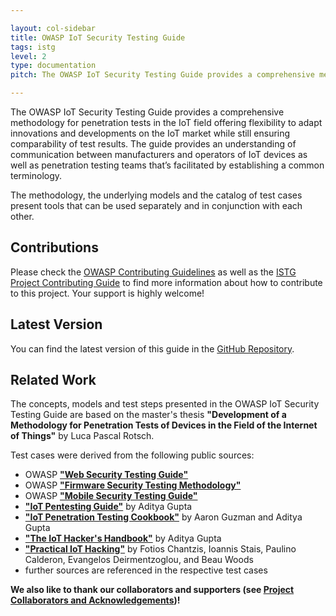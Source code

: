 ```yaml
---

layout: col-sidebar
title: OWASP IoT Security Testing Guide
tags: istg
level: 2
type: documentation
pitch: The OWASP IoT Security Testing Guide provides a comprehensive methodology for penetration tests in the IoT field.

---
```


The OWASP IoT Security Testing Guide provides a comprehensive methodology for penetration tests in the IoT field offering flexibility to adapt innovations and developments on the IoT market while still ensuring comparability of test results. The guide provides an understanding of communication between manufacturers and operators of IoT devices as well as penetration testing teams that’s facilitated by establishing a common terminology. 

The methodology, the underlying models and the catalog of test cases present tools that can be used separately and in conjunction with each other.



## Contributions

Please check the [OWASP Contributing Guidelines][owasp_contributing] as well as the [ISTG Project Contributing Guide][istg_contributing] to find more information about how to contribute to this project. Your support is highly welcome!



## Latest Version

You can find the latest version of this guide in the [GitHub Repository][istg_github].



## Related Work

The concepts, models and test steps presented in the OWASP IoT Security Testing Guide are based on the master's thesis **"Development of a Methodology for Penetration Tests of Devices in the Field of the Internet of Things"** by Luca Pascal Rotsch.



Test cases were derived from the following public sources:

* OWASP [**"Web Security Testing Guide"**][owasp_wstg]
* OWASP [**"Firmware Security Testing Methodology"**][owasp_fstm]
* OWASP [**"Mobile Security Testing Guide"**][owasp_mstg]
* [**"IoT Pentesting Guide"**][iot_pentesting_guide] by Aditya Gupta
* [**"IoT Penetration Testing Cookbook"**][iot_penetration_testing_cookbook] by Aaron Guzman and Aditya Gupta
* [**"The IoT Hacker's Handbook"**][iot_hackers_handbook] by Aditya Gupta
* [**"Practical IoT Hacking"**][practical_iot_hacking] by Fotios Chantzis, Ioannis Stais, Paulino Calderon, Evangelos Deirmentzoglou, and Beau Woods
* further sources are referenced in the respective test cases



**We also like to thank our collaborators and supporters (see [Project Collaborators and Acknowledgements][istg_acknowledgements])!**



[owasp_coc]: https://owasp.org/www-policy/operational/code-of-conduct
[owasp_contributing]: https://owasp.org/www-project-iot-security-testing-guide/CONTRIBUTING.md
[owasp_slack]: https://owasp.org/slack/invite
[istg_github]: https://github.com/OWASP/owasp-istg
[istg_contributing]: https://owasp.org/www-project-iot-security-testing-guide/#div-contribution
[istg_acknowledgements]: https://owasp.org/www-project-iot-security-testing-guide/#div-acknowledgements
[istg_slack]: https://owasp.slack.com/archives/C05QA92T1JP
[cc-by-sa]: http://creativecommons.org/licenses/by-sa/4.0/
[cc-by-sa-image]: https://licensebuttons.net/l/by-sa/4.0/88x31.png
[cc-by-sa-shield]: https://img.shields.io/badge/License-CC%20BY--SA%204.0-lightgrey.svg
[owasp_wstg]: https://owasp.org/www-project-web-security-testing-guide/	"OWASP Web Security Testing Guide"
[owasp_fstm]: https://github.com/scriptingxss/owasp-fstm	"OWASP Firmware Security Testing Methodology"
[owasp_mstg]: https://owasp.org/www-project-mobile-security-testing-guide/	"OWASP Mobile Security Testing Guide"
[iot_pentesting_guide]: https://www.iotpentestingguide.com	"IoT Pentesting Guide"
[iot_penetration_testing_cookbook]: https://www.packtpub.com/product/iot-penetration-testing-cookbook/9781787280571	"IoT Penetration Testing Cookbook"
[iot_hackers_handbook]: https://link.springer.com/book/10.1007/978-1-4842-4300-8	"The IoT Hacker's Handbook"
[practical_iot_hacking]: https://nostarch.com/practical-iot-hacking	"Practical IoT Hacking"
